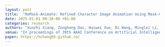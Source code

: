 ```yaml
---
layout: post
title:  "ReMask-Animate: Refined Character Image Animation Using Mask-Guided Adapters"
date: 2025-01-01 00:30:00 +01:00
categories: research
authors: "Xunzhi Xiang, Zonghong Dai, Haiwei Xue, Di Wang, Minglei Li, Ye Yue, Fei Ma, Weijiang Yu, <strong>Heng Chang</strong>, Fei Richard Yu"
venue: "In proceedings of 39th AAAI Conference on Artificial Intelligence (<strong>AAAI</strong>)"
paper: https://hchang95.github.io/
---
```

